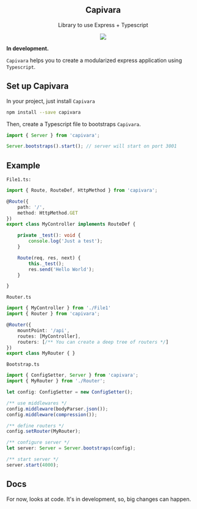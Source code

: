 <h2 align="center">Capivara</h2>

<p align="center">
    Library to use Express + Typescript
</p>

<div align="center">
    <img src="https://img.shields.io/badge/Typescript-latest-blue.svg">
</div>

**In development.**

`Capivara` helps you to create a modularized express application using `Typescript`.

## Set up Capivara 
In your project, just install ``Capivara``
```bash
npm install --save capivara
```

Then, create a Typescript file to bootstraps ``Capivara``. 
```typescript
import { Server } from 'capivara';

Server.bootstraps().start(); // server will start on port 3001
```

<!--Or you can [clone here](-), a quick start project from Github.-->

## Example

`File1.ts:`
```typescript
import { Route, RouteDef, HttpMethod } from 'capivara';

@Route({
    path: '/',
    method: HttpMethod.GET
})
export class MyController implements RouteDef {

    private _test(): void {
        console.log('Just a test');
    }

    Route(req, res, next) {
        this._test();
        res.send('Hello World');
    }

} 
```

`Router.ts`
```typescript
import { MyController } from './File1'
import { Router } from 'capivara';

@Router({
    mountPoint: '/api',
    routes: [MyController],
    routers: [/** You can create a deep tree of routers */]
})
export class MyRouter { }
```

`Bootstrap.ts`
```typescript 
import { ConfigSetter, Server } from 'capivara';
import { MyRouter } from './Router';

let config: ConfigSetter = new ConfigSetter();

/** use middlewares */
config.middleware(bodyParser.json());
config.middleware(compression());

/** define routers */
config.setRouter(MyRouter);

/** configure server */
let server: Server = Server.bootstraps(config);

/** start server */
server.start(4000);

```

## Docs
For now, looks at code. It's in development, so, big changes can happen.
